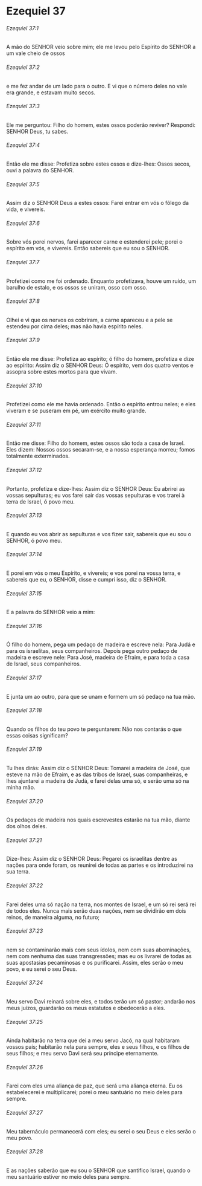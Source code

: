 # Ezequiel 37

###### Ezequiel 37:1

A mão do SENHOR veio sobre mim; ele me levou pelo Espírito do SENHOR a um vale cheio de ossos

###### Ezequiel 37:2

e me fez andar de um lado para o outro. E vi que o número deles no vale era grande, e estavam muito secos.

###### Ezequiel 37:3

Ele me perguntou: Filho do homem, estes ossos poderão reviver? Respondi: SENHOR Deus, tu sabes.

###### Ezequiel 37:4

Então ele me disse: Profetiza sobre estes ossos e dize-lhes: Ossos secos, ouvi a palavra do SENHOR.

###### Ezequiel 37:5

Assim diz o SENHOR Deus a estes ossos: Farei entrar em vós o fôlego da vida, e vivereis.

###### Ezequiel 37:6

Sobre vós porei nervos, farei aparecer carne e estenderei pele; porei o espírito em vós, e vivereis. Então sabereis que eu sou o SENHOR.

###### Ezequiel 37:7

Profetizei como me foi ordenado. Enquanto profetizava, houve um ruído, um barulho de estalo, e os ossos se uniram, osso com osso.

###### Ezequiel 37:8

Olhei e vi que os nervos os cobriram, a carne apareceu e a pele se estendeu por cima deles; mas não havia espírito neles.

###### Ezequiel 37:9

Então ele me disse: Profetiza ao espírito; ó filho do homem, profetiza e dize ao espírito: Assim diz o SENHOR Deus: Ó espírito, vem dos quatro ventos e assopra sobre estes mortos para que vivam.

###### Ezequiel 37:10

Profetizei como ele me havia ordenado. Então o espírito entrou neles; e eles viveram e se puseram em pé, um exército muito grande.

###### Ezequiel 37:11

Então me disse: Filho do homem, estes ossos são toda a casa de Israel. Eles dizem: Nossos ossos secaram-se, e a nossa esperança morreu; fomos totalmente exterminados.

###### Ezequiel 37:12

Portanto, profetiza e dize-lhes: Assim diz o SENHOR Deus: Eu abrirei as vossas sepulturas; eu vos farei sair das vossas sepulturas e vos trarei à terra de Israel, ó povo meu.

###### Ezequiel 37:13

E quando eu vos abrir as sepulturas e vos fizer sair, sabereis que eu sou o SENHOR, ó povo meu.

###### Ezequiel 37:14

E porei em vós o meu Espírito, e vivereis; e vos porei na vossa terra, e sabereis que eu, o SENHOR, disse e cumpri isso, diz o SENHOR.

###### Ezequiel 37:15

E a palavra do SENHOR veio a mim:

###### Ezequiel 37:16

Ó filho do homem, pega um pedaço de madeira e escreve nela: Para Judá e para os israelitas, seus companheiros. Depois pega outro pedaço de madeira e escreve nele: Para José, madeira de Efraim, e para toda a casa de Israel, seus companheiros.

###### Ezequiel 37:17

E junta um ao outro, para que se unam e formem um só pedaço na tua mão.

###### Ezequiel 37:18

Quando os filhos do teu povo te perguntarem: Não nos contarás o que essas coisas significam?

###### Ezequiel 37:19

Tu lhes dirás: Assim diz o SENHOR Deus: Tomarei a madeira de José, que esteve na mão de Efraim, e as das tribos de Israel, suas companheiras, e lhes ajuntarei a madeira de Judá, e farei delas uma só, e serão uma só na minha mão.

###### Ezequiel 37:20

Os pedaços de madeira nos quais escrevestes estarão na tua mão, diante dos olhos deles.

###### Ezequiel 37:21

Dize-lhes: Assim diz o SENHOR Deus: Pegarei os israelitas dentre as nações para onde foram, os reunirei de todas as partes e os introduzirei na sua terra.

###### Ezequiel 37:22

Farei deles uma só nação na terra, nos montes de Israel, e um só rei será rei de todos eles. Nunca mais serão duas nações, nem se dividirão em dois reinos, de maneira alguma, no futuro;

###### Ezequiel 37:23

nem se contaminarão mais com seus ídolos, nem com suas abominações, nem com nenhuma das suas transgressões; mas eu os livrarei de todas as suas apostasias pecaminosas e os purificarei. Assim, eles serão o meu povo, e eu serei o seu Deus.

###### Ezequiel 37:24

Meu servo Davi reinará sobre eles, e todos terão um só pastor; andarão nos meus juízos, guardarão os meus estatutos e obedecerão a eles.

###### Ezequiel 37:25

Ainda habitarão na terra que dei a meu servo Jacó, na qual habitaram vossos pais; habitarão nela para sempre, eles e seus filhos, e os filhos de seus filhos; e meu servo Davi será seu príncipe eternamente.

###### Ezequiel 37:26

Farei com eles uma aliança de paz, que será uma aliança eterna. Eu os estabelecerei e multiplicarei; porei o meu santuário no meio deles para sempre.

###### Ezequiel 37:27

Meu tabernáculo permanecerá com eles; eu serei o seu Deus e eles serão o meu povo.

###### Ezequiel 37:28

E as nações saberão que eu sou o SENHOR que santifico Israel, quando o meu santuário estiver no meio deles para sempre.


